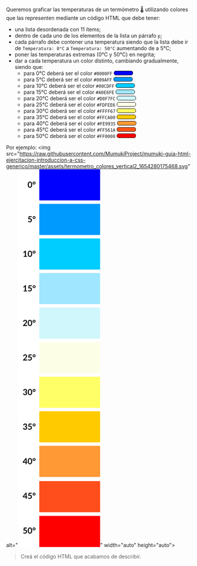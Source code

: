 Queremos graficar las temperaturas de un termómetro :thermometer: utilizando colores que las representen mediante un código HTML que debe tener:

- una lista desordenada con 11 ítems;
- dentro de cada uno de los elementos de la lista un párrafo `p`;
- cada párrafo debe contener una temperatura siendo que la lista debe ir de `Temperatura: 0°C` a `Temperatura: 50°C` aumentando de a 5°C;
- poner las temperaturas extremas (0°C y 50°C) en negrita;
- dar a cada temperatura un color distinto, cambiando gradualmente, siendo que:
  - para 0°C deberá ser el color `#0000FF`  <span class= 'barra' id='cero'> </span>
  - para 5°C deberá ser el color `#009AFF`  <span class= 'barra' id= 'cinco'> </span>
  - para 10°C deberá ser el color `#00CDFF` <span class= 'barra' id= 'diez'> </span>
  - para 15°C deberá ser el color `#A0E6FE` <span class= 'barra' id= 'quince'> </span>
  - para 20°C deberá ser el color `#D0F7FC` <span class= 'barra' id= 'veinte'> </span>
  - para 25°C deberá ser el color `#FDFEE6` <span class= 'barra' id= 'veinticinco'> </span>
  - para 30°C deberá ser el color `#FFFF67` <span class= 'barra' id= 'treinta'> </span>
  - para 35°C deberá ser el color `#FFCA00` <span class= 'barra' id= 'treintaicinco'> </span>
  - para 40°C deberá ser el color `#FE9935` <span class= 'barra' id= 'cuarenta'> </span>
  - para 45°C deberá ser el color `#FF561A` <span class= 'barra' id= 'cuarentaicinco'> </span>
  - para 50°C deberá ser el color `#FF0000` <span class= 'barra' id= 'cincuenta'> </span>

Por ejemplo:
<img src="https://raw.githubusercontent.com/MumukiProject/mumuki-guia-html-ejercitacion-introduccion-a-css-generico/master/assets/termometro_colores_vertical2_1654280175468.svg" alt="<img src="https://raw.githubusercontent.com/MumukiProject/mumuki-guia-html-ejercitacion-introduccion-a-css-generico/master/assets/termometro_colores_vertical2_1654280179783.svg" alt="termometro_colores_vertical2_1654280175468.svg" width="auto" height="auto">" width="auto" height="auto">

> Creá el código HTML que acabamos de describir.

<style>
.barra{
  width: 50px;
  height: 10px;
  border-radius: 5px;
  display: inline-block;
  border: 1px solid #000000;
}
#cero{
  background: #0000FF;
}
#cinco{
  background: #009AFF;
}
#diez{
  background: #00CDFF;
}
#quince{
  background: #A0E6FE;
}
#veinte{
  background: #D0F7FC;
}
#veinticinco{
  background: #FDFEE6;
}
#treinta{
  background: #FFFF67;
}
#treintaicinco{
  background: #FFCA00;
}
#cuarenta{
  background: #FE9935;

}
#cuarentaicinco{
  background: #FF561A;
}
#cincuenta{
  background: #FF0000;
}
</style>
